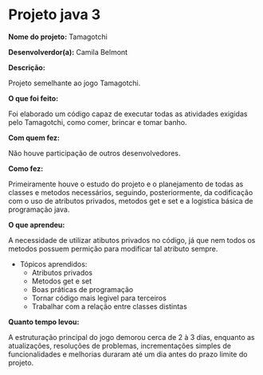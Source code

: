 # Projeto java 3

<b>Nome do projeto:</b> Tamagotchi

<b>Desenvolverdor(a):</b> Camila Belmont

<b>Descrição:</b>
<p>Projeto semelhante ao jogo Tamagotchi.</p>

<b>O que foi feito:</b>
<p>Foi elaborado um código capaz de executar todas as atividades exigidas pelo Tamagotchi, como comer, brincar e tomar banho.</p>

<b>Com quem fez:</b>
<p>Não houve participação de outros desenvolvedores.</p>

<b>Como fez:</b>
<p>Primeiramente houve o estudo do projeto e o planejamento de todas as classes e metodos necessários, seguindo, posteriormente, da codificação com o uso de atributos privados, metodos get e set e a logistica básica de programação java.</p>

<b>O que aprendeu:</b>
<p>A necessidade de utilizar atibutos privados no código, já que nem todos os metodos possuem permição para modificar tal atributo sempre.</p>

 - Tópicos aprendidos:
    - Atributos privados
    - Metodos get e set
    - Boas práticas de programação 
    - Tornar código mais legivel para terceiros
    - Trabalhar com a relação entre classes distintas


<b>Quanto tempo levou:</b>
<p>A estruturação principal do jogo demorou cerca de 2 à 3 dias, enquanto as atualizações, resoluções de problemas, incrementações simples de funcionalidades e melhorias duraram até um dia antes do prazo limite do projeto.</p>


